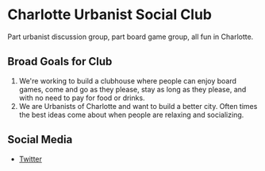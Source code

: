 # Charlotte Urbanist Social Club

Part urbanist discussion group, part board game group, all fun in Charlotte.

## Broad Goals for Club
1. We're working to build a clubhouse where people can enjoy board games, come and go as they please, stay as long as they please, and with no need to pay for food or drinks.
2. We are Urbanists of Charlotte and want to build a better city. Often times the best ideas come about when people are relaxing and socializing.

## Social Media
* [Twitter](https://twitter.com/clt_socialclub)

<!--

**Here are some ideas to get you started:**

🙋‍♀️ A short introduction - what is your organization all about?
🌈 Contribution guidelines - how can the community get involved?
👩‍💻 Useful resources - where can the community find your docs? Is there anything else the community should know?
🍿 Fun facts - what does your team eat for breakfast?
🧙 Remember, you can do mighty things with the power of [Markdown](https://docs.github.com/github/writing-on-github/getting-started-with-writing-and-formatting-on-github/basic-writing-and-formatting-syntax)
-->
